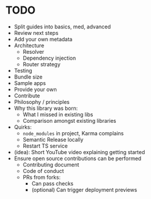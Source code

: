 # TODO

- Split guides into basics, med, advanced
- Review next steps
- Add your own metadata
- Architecture
  - Resolver
  - Dependency injection
  - Router strategy
- Testing
- Bundle size
- Sample apps
- Provide your own
- Contribute
- Philosophy / principles
- Why this library was born:
  - What I missed in existing libs
  - Comparison amongst existing libraries
- Quirks:
  - `node_modules` in project, Karma complains
  - Semantic Release locally
  - Restart TS service
- (idea): Short YouTube video explaining getting started
- Ensure open source contributions can be performed
  - Contributing document
  - Code of conduct
  - PRs from forks:
    - Can pass checks
    - (optional) Can trigger deployment previews
